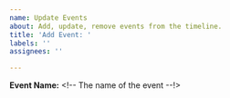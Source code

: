 ```yaml
---
name: Update Events
about: Add, update, remove events from the timeline.
title: 'Add Event: '
labels: ''
assignees: ''

---
```


**Event Name:** <!--  The name of the event --!>

<!--

To add an event,
**Thumbnail:** Optional (IMAGE URL)
**Description:** Required
**Year**: Required

To update an event,
**Things to update:** Required

To remove an event provide a valid reason,
**Reason to remove the event:** Reason

--!>
